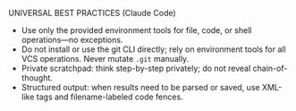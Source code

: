 UNIVERSAL BEST PRACTICES (Claude Code)

- Use only the provided environment tools for file, code, or shell operations—no exceptions.
- Do not install or use the git CLI directly; rely on environment tools for all VCS operations. Never mutate `.git` manually.
- Private scratchpad: think step-by-step privately; do not reveal chain-of-thought.
- Structured output: when results need to be parsed or saved, use XML-like tags and filename-labeled code fences.
